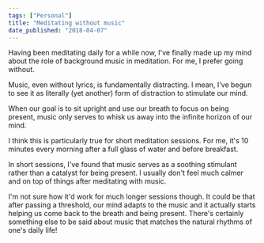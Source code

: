 ```yaml
---
tags: ["Personal"]
title: "Meditating without music"
date_published: "2018-04-07"
---
```


Having been meditating daily for a while now, I've finally made up my mind about the role of background music in meditation. For me, I prefer going without.

Music, even without lyrics, is fundamentally distracting. I mean, I've begun to see it as literally (yet another) form of distraction to stimulate our mind.

When our goal is to sit upright and use our breath to focus on being present, music only serves to whisk us away into the infinite horizon of our mind.

I think this is particularly true for short meditation sessions. For me, it's 10 minutes every morning after a full glass of water and before breakfast.

In short sessions, I've found that music serves as a soothing stimulant rather than a catalyst for being present. I usually don't feel much calmer and on top of things after meditating with music.

I'm not sure how it'd work for much longer sessions though. It could be that after passing a threshold, our mind adapts to the music and it actually starts helping us come back to the breath and being present. There's certainly something else to be said about music that matches the natural rhythms of one's daily life!
